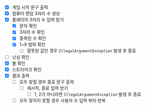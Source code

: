 - [x] 게임 시작 문구 출력
- [x] 컴퓨터 랜덤 3자리 수 생성
- [x] 플레이어 3자리 수 입력 받기
  - [x] 문자 확인
  - [x] 3자리 수 확인
  - [x] 중복된 수 확인
  - [x] 1~9 범위 확인
    - [ ] 잘못된 값인 경우 `IllegalArgumentException` 발생 후 종료
- [ ] 낫싱 확인
- [x] 볼 확인
- [x] 스트라이크 확인
- [x] 결과 출력
  - [ ] 모두 맞힐 경우 종료 문구 출력
    - [ ] 재시작, 종료 입력 받기
      - [ ] 1, 2가 아니라면 `IllegalArgumentException` 발생 후 종료
  - [ ] 모두 맞히지 못할 경우 사용자 수 입력 부터 반복